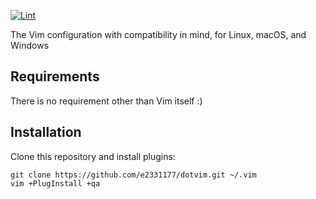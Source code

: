 [![Lint](https://github.com/e2331177/dotvim/actions/workflows/lint.yml/badge.svg)](https://github.com/e2331177/dotvim/actions/workflows/lint.yml)

The Vim configuration with compatibility in mind, for Linux, macOS, and Windows

## Requirements

There is no requirement other than Vim itself :)

## Installation

Clone this repository and install plugins:

    git clone https://github.com/e2331177/dotvim.git ~/.vim
    vim +PlugInstall +qa
